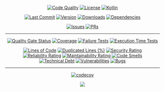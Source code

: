 <div align="center">

[![Code Quality](https://github.com/RealmKit/game/actions/workflows/code_quality.yml/badge.svg)](https://github.com/RealmKit/game)
[![License](https://img.shields.io/github/license/realmkit/game)](https://github.com/RealmKit/game)
[![Kotlin](https://img.shields.io/github/languages/top/realmkit/game)](https://kotlinlang.org/)

[![Last Commit](https://img.shields.io/github/last-commit/realmkit/game)](https://github.com/RealmKit/game)
[![Version](https://img.shields.io/github/v/release/realmkit/game?include_prereleases)](https://github.com/RealmKit/game)
[![Downloads](https://img.shields.io/github/downloads/realmkit/game/total)](https://github.com/RealmKit/game)
[![Dependencies](https://img.shields.io/librariesio/github/realmkit/game)](https://libraries.io/github/RealmKit/game)

[![Issues](https://img.shields.io/github/issues/realmkit/game)](https://github.com/RealmKit/game)
[![PRs](https://img.shields.io/github/issues-pr-raw/realmkit/game)](https://github.com/RealmKit/game)

___

[![Quality Gate Status](https://sonarcloud.io/api/project_badges/measure?project=RealmKit_game&metric=alert_status)](https://sonarcloud.io/summary/new_code?id=RealmKit_game)
[![Coverage](https://img.shields.io/sonar/coverage/RealmKit_game?style=flat&logo=sonarcloud&server=https%3A%2F%2Fsonarcloud.io)](https://sonarcloud.io/summary/new_code?id=RealmKit_game)
[![Failure Tests](https://img.shields.io/sonar/tests/RealmKit_game?style=flat&logo=sonarcloud&server=https%3A%2F%2Fsonarcloud.io&compact_message)](https://sonarcloud.io/summary/new_code?id=RealmKit_game)
[![Execution Time Tests](https://img.shields.io/sonar/test_execution_time/RealmKit_game?style=flat&logo=sonarcloud&server=https%3A%2F%2Fsonarcloud.io)](https://sonarcloud.io/summary/new_code?id=RealmKit_game)

[![Lines of Code](https://sonarcloud.io/api/project_badges/measure?project=RealmKit_game&metric=ncloc)](https://sonarcloud.io/summary/new_code?id=RealmKit_game)
[![Duplicated Lines (%)](https://sonarcloud.io/api/project_badges/measure?project=RealmKit_game&metric=duplicated_lines_density)](https://sonarcloud.io/summary/new_code?id=RealmKit_game)
[![Security Rating](https://sonarcloud.io/api/project_badges/measure?project=RealmKit_game&metric=security_rating)](https://sonarcloud.io/summary/new_code?id=RealmKit_game)
[![Reliability Rating](https://sonarcloud.io/api/project_badges/measure?project=RealmKit_game&metric=reliability_rating)](https://sonarcloud.io/summary/new_code?id=RealmKit_game)
[![Maintainability Rating](https://sonarcloud.io/api/project_badges/measure?project=RealmKit_game&metric=sqale_rating)](https://sonarcloud.io/summary/new_code?id=RealmKit_game)
[![Code Smells](https://sonarcloud.io/api/project_badges/measure?project=RealmKit_game&metric=code_smells)](https://sonarcloud.io/summary/new_code?id=RealmKit_game)
[![Technical Debt](https://sonarcloud.io/api/project_badges/measure?project=RealmKit_game&metric=sqale_index)](https://sonarcloud.io/summary/new_code?id=RealmKit_game)
[![Vulnerabilities](https://sonarcloud.io/api/project_badges/measure?project=RealmKit_game&metric=vulnerabilities)](https://sonarcloud.io/summary/new_code?id=RealmKit_game)
[![Bugs](https://sonarcloud.io/api/project_badges/measure?project=RealmKit_game&metric=bugs)](https://sonarcloud.io/summary/new_code?id=RealmKit_game)

___

[![codecov](https://codecov.io/gh/RealmKit/game/branch/main/graph/badge.svg?token=ZCUJHALKDL)](https://codecov.io/gh/RealmKit/game)

<a href="https://codecov.io/gh/RealmKit/game" >
<img src="https://codecov.io/gh/RealmKit/game/branch/main/graphs/sunburst.svg?token=ZCUJHALKDL"/>
</a>

</div>
